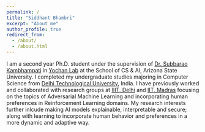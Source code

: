 ```yaml
---
permalink: /
title: "Siddhant Bhambri"
excerpt: "About me"
author_profile: true
redirect_from: 
  - /about/
  - /about.html
---
```


I am a second year Ph.D. student under the supervision of [Dr. Subbarao Kambhampati](https://rakaposhi.eas.asu.edu/) in [Yochan Lab](https://yochan-lab.github.io/home/) at the School of CS & AI, Arizona State University. I completed my undergraduate studies majoring in Computer Science from [Delhi Technological University](http://dtu.ac.in/), India. I have previously worked and collaborated with research groups at [IIIT, Delhi](http://faculty.iiitd.ac.in/~arunb/) and [IIT, Madras](http://www.cse.iitm.ac.in/~chester/) focusing on the topics of Adversarial Machine Learning and incorporating human preferences in Reinforcement Learning domains. My research interests further inlcude making AI models explainable, interpretable and secure; along with learning to incorporate human behavior and preferences in a more dynamic and adaptive way.